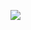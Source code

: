 [![](http://img.youtube.com/vi/aaQgp3a00jg/0.jpg)](http://www.youtube.com/watch?v=aaQgp3a00jg "Chapter 8 - Exercise 4 - Wireframe Teapots")
